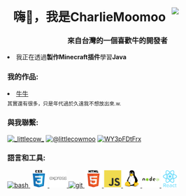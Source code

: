 <h1 align="center">嗨👋，我是CharlieMoomoo<img align="right" src="https://charlie-moomoo.github.io/cowscratch.png" width="128px" /></h1>
<h3 align="center">來自台灣的一個喜歡牛的開發者</h3>

<p align="left">
  <!--li> 我正在使用<strong>Roblox</strong>學習<strong>Lua</strong></li-->
  <li> 我正在透過<strong>製作Minecraft插件</strong>學習<strong>Java</strong></li>
</p>

<h3 align="left">我的作品:</h3>
<p align="left">
  <li> <a href="https://github.com/littlecow-moo/discord">牛牛</a> </li>
  <sub> 其實還有很多，只是年代過於久遠我不想放出來.w. </sub>
</p>

<h3 align="left">與我聯繫:</h3>
<p align="left">
<a href="https://twitter.com/_littlecow_" target="blank"><img align="center" src="https://raw.githubusercontent.com/rahuldkjain/github-profile-readme-generator/master/src/images/icons/Social/twitter.svg" alt="_littlecow_" height="30" width="40" /></a>
<a href="https://www.youtube.com/@littlecowmoo" target="blank"><img align="center" src="https://raw.githubusercontent.com/rahuldkjain/github-profile-readme-generator/master/src/images/icons/Social/youtube.svg" alt="@littlecowmoo" height="30" width="40" /></a>
<a href="https://discord.gg/WY3pFDtFrx" target="blank"><img align="center" src="https://raw.githubusercontent.com/rahuldkjain/github-profile-readme-generator/master/src/images/icons/Social/discord.svg" alt="WY3pFDtFrx" height="30" width="40" /></a>
</p>

<h3 align="left">語言和工具:</h3>
<p align="left"> <a href="https://www.gnu.org/software/bash/" target="_blank" rel="noreferrer"> <img src="https://www.vectorlogo.zone/logos/gnu_bash/gnu_bash-icon.svg" alt="bash" width="40" height="40"/> </a> <a href="https://www.w3schools.com/css/" target="_blank" rel="noreferrer"> <img src="https://raw.githubusercontent.com/devicons/devicon/master/icons/css3/css3-original-wordmark.svg" alt="css3" width="40" height="40"/> </a> <a href="https://expressjs.com" target="_blank" rel="noreferrer"> <img src="https://raw.githubusercontent.com/devicons/devicon/master/icons/express/express-original-wordmark.svg" alt="express" width="40" height="40"/> </a> <a href="https://git-scm.com/" target="_blank" rel="noreferrer"> <img src="https://www.vectorlogo.zone/logos/git-scm/git-scm-icon.svg" alt="git" width="40" height="40"/> </a> <a href="https://www.w3.org/html/" target="_blank" rel="noreferrer"> <img src="https://raw.githubusercontent.com/devicons/devicon/master/icons/html5/html5-original-wordmark.svg" alt="html5" width="40" height="40"/> </a> <a href="https://developer.mozilla.org/en-US/docs/Web/JavaScript" target="_blank" rel="noreferrer"> <img src="https://raw.githubusercontent.com/devicons/devicon/master/icons/javascript/javascript-original.svg" alt="javascript" width="40" height="40"/> </a> <a href="https://www.linux.org/" target="_blank" rel="noreferrer"> <img src="https://raw.githubusercontent.com/devicons/devicon/master/icons/linux/linux-original.svg" alt="linux" width="40" height="40"/> </a> <a href="https://nodejs.org" target="_blank" rel="noreferrer"> <img src="https://raw.githubusercontent.com/devicons/devicon/master/icons/nodejs/nodejs-original-wordmark.svg" alt="nodejs" width="40" height="40"/> </a> <a href="https://reactjs.org/" target="_blank" rel="noreferrer"> <img src="https://raw.githubusercontent.com/devicons/devicon/master/icons/react/react-original-wordmark.svg" alt="react" width="40" height="40"/> </a> </p>
